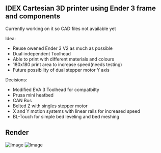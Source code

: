 ## IDEX Cartesian 3D printer using Ender 3 frame and components

Currently working on it so CAD files not available yet

Idea:
- Reuse owened Ender 3 V2 as much as possible
- Dual independent Toolhead
- Able to print with different materials and colours
- 180x180 print area to increase speed(needs testing)
- Future possibility of dual stepper motor Y axis

Decisions:
- Modified EVA 3 Toolhead for compatbilty
- Prusa mini heatbed
- CAN Bus
- Belted Z with singles stepper motor
- X and Y motion systems with linear rails for increased speed
- BL-Touch for simple bed leveling and bed meshing

## Render
![Image](https://github.com/user-attachments/assets/31fe8949-f43f-464a-920a-2cd13c196946)
![Image](https://github.com/user-attachments/assets/5b6ad0d8-d20b-454f-9d08-18eadecfacb0)
